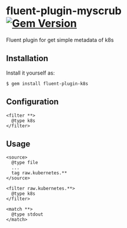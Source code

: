 # fluent-plugin-myscrub [![Gem Version](https://badge.fury.io/rb/fluent-plugin-k8s.svg)](https://rubygems.org/gems/fluent-plugin-k8s)

Fluent plugin for get simple metadata of k8s


## Installation


Install it yourself as:

    $ gem install fluent-plugin-k8s

## Configuration

```
<filter **>
  @type k8s
</filter>
```

## Usage

```
<source>
  @type file
  ...
  tag raw.kubernetes.**
</source>

<filter raw.kubernetes.**>
  @type k8s
</filter>

<match **>
  @type stdout
</match>
```


